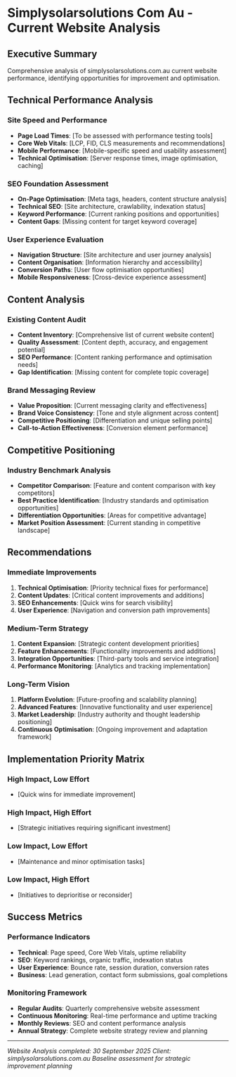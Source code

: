# Simplysolarsolutions Com Au - Current Website Analysis

## Executive Summary
Comprehensive analysis of simplysolarsolutions.com.au current website performance, identifying opportunities for improvement and optimisation.

## Technical Performance Analysis

### Site Speed and Performance
- **Page Load Times**: [To be assessed with performance testing tools]
- **Core Web Vitals**: [LCP, FID, CLS measurements and recommendations]
- **Mobile Performance**: [Mobile-specific speed and usability assessment]
- **Technical Optimisation**: [Server response times, image optimisation, caching]

### SEO Foundation Assessment
- **On-Page Optimisation**: [Meta tags, headers, content structure analysis]
- **Technical SEO**: [Site architecture, crawlability, indexation status]
- **Keyword Performance**: [Current ranking positions and opportunities]
- **Content Gaps**: [Missing content for target keyword coverage]

### User Experience Evaluation
- **Navigation Structure**: [Site architecture and user journey analysis]
- **Content Organisation**: [Information hierarchy and accessibility]
- **Conversion Paths**: [User flow optimisation opportunities]
- **Mobile Responsiveness**: [Cross-device experience assessment]

## Content Analysis

### Existing Content Audit
- **Content Inventory**: [Comprehensive list of current website content]
- **Quality Assessment**: [Content depth, accuracy, and engagement potential]
- **SEO Performance**: [Content ranking performance and optimisation needs]
- **Gap Identification**: [Missing content for complete topic coverage]

### Brand Messaging Review
- **Value Proposition**: [Current messaging clarity and effectiveness]
- **Brand Voice Consistency**: [Tone and style alignment across content]
- **Competitive Positioning**: [Differentiation and unique selling points]
- **Call-to-Action Effectiveness**: [Conversion element performance]

## Competitive Positioning

### Industry Benchmark Analysis
- **Competitor Comparison**: [Feature and content comparison with key competitors]
- **Best Practice Identification**: [Industry standards and optimisation opportunities]
- **Differentiation Opportunities**: [Areas for competitive advantage]
- **Market Position Assessment**: [Current standing in competitive landscape]

## Recommendations

### Immediate Improvements
1. **Technical Optimisation**: [Priority technical fixes for performance]
2. **Content Updates**: [Critical content improvements and additions]
3. **SEO Enhancements**: [Quick wins for search visibility]
4. **User Experience**: [Navigation and conversion path improvements]

### Medium-Term Strategy
1. **Content Expansion**: [Strategic content development priorities]
2. **Feature Enhancements**: [Functionality improvements and additions]
3. **Integration Opportunities**: [Third-party tools and service integration]
4. **Performance Monitoring**: [Analytics and tracking implementation]

### Long-Term Vision
1. **Platform Evolution**: [Future-proofing and scalability planning]
2. **Advanced Features**: [Innovative functionality and user experience]
3. **Market Leadership**: [Industry authority and thought leadership positioning]
4. **Continuous Optimisation**: [Ongoing improvement and adaptation framework]

## Implementation Priority Matrix

### High Impact, Low Effort
- [Quick wins for immediate improvement]

### High Impact, High Effort
- [Strategic initiatives requiring significant investment]

### Low Impact, Low Effort
- [Maintenance and minor optimisation tasks]

### Low Impact, High Effort
- [Initiatives to deprioritise or reconsider]

## Success Metrics

### Performance Indicators
- **Technical**: Page speed, Core Web Vitals, uptime reliability
- **SEO**: Keyword rankings, organic traffic, indexation status
- **User Experience**: Bounce rate, session duration, conversion rates
- **Business**: Lead generation, contact form submissions, goal completions

### Monitoring Framework
- **Regular Audits**: Quarterly comprehensive website assessment
- **Continuous Monitoring**: Real-time performance and uptime tracking
- **Monthly Reviews**: SEO and content performance analysis
- **Annual Strategy**: Complete website strategy review and planning

---
*Website Analysis completed: 30 September 2025*
*Client: simplysolarsolutions.com.au*
*Baseline assessment for strategic improvement planning*

